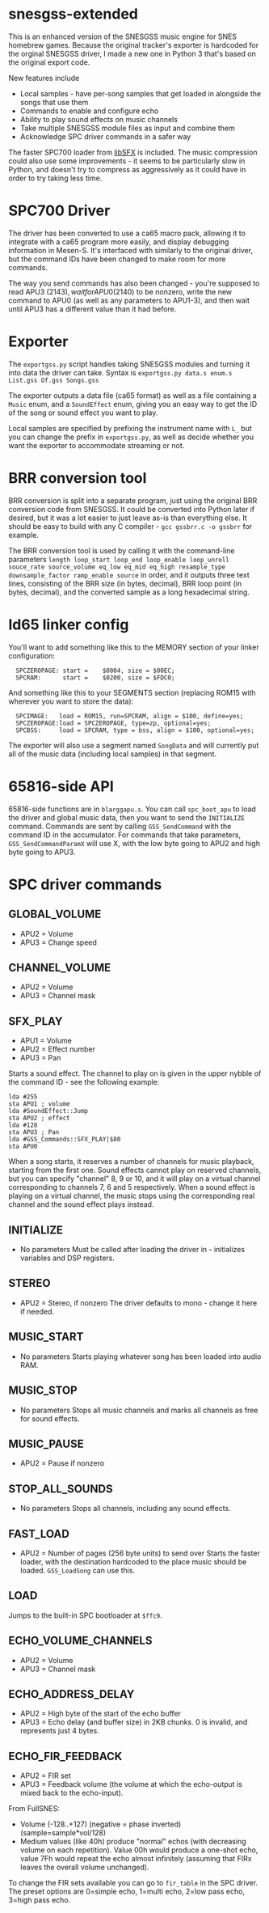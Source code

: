 # snesgss-extended
This is an enhanced version of the SNESGSS music engine for SNES homebrew games.
Because the original tracker's exporter is hardcoded for the orginal SNESGSS driver, I made a new one in Python 3 that's based on the original export code.

New features include
* Local samples - have per-song samples that get loaded in alongside the songs that use them
* Commands to enable and configure echo
* Ability to play sound effects on music channels
* Take multiple SNESGSS module files as input and combine them
* Acknowledge SPC driver commands in a safer way

The faster SPC700 loader from [libSFX](https://github.com/Optiroc/libSFX/) is included. The music compression could also use some improvements - it seems to be particularly slow in Python, and doesn't try to compress as aggressively as it could have in order to try taking less time.

# SPC700 Driver
The driver has been converted to use a ca65 macro pack, allowing it to integrate with a ca65 program more easily, and display debugging information in Mesen-S. It's interfaced with similarly to the original driver, but the command IDs have been changed to make room for more commands.

The way you send commands has also been changed - you're supposed to read APU3 ($2143), wait for APU0 ($2140) to be nonzero, write the new command to APU0 (as well as any parameters to APU1-3), and then wait until APU3 has a different value than it had before.

# Exporter
The `exportgss.py` script handles taking SNESGSS modules and turning it into data the driver can take. Syntax is `exportgss.py data.s enum.s List.gss Of.gss Songs.gss`

The exporter outputs a data file (ca65 format) as well as a file containing a `Music` enum, and a `SoundEffect` enum, giving you an easy way to get the ID of the song or sound effect you want to play.

Local samples are specified by prefixing the instrument name with `L_` but you can change the prefix in `exportgss.py`, as well as decide whether you want the exporter to accommodate streaming or not.

# BRR conversion tool
BRR conversion is split into a separate program, just using the original BRR conversion code from SNESGSS. It could be converted into Python later if desired, but it was a lot easier to just leave as-is than everything else.
It should be easy to build with any C compiler - `gcc gssbrr.c -o gssbrr` for example.

The BRR conversion tool is used by calling it with the command-line parameters `length loop_start loop_end loop_enable loop_unroll souce_rate source_volume eq_low eq_mid eq_high resample_type downsample_factor ramp_enable source` in order, and it outputs three text lines, consisting of the BRR size (in bytes, decimal), BRR loop point (in bytes, decimal), and the converted sample as a long hexadecimal string.

# ld65 linker config
You'll want to add something like this to the MEMORY section of your linker configuration:
```
  SPCZEROPAGE: start =    $0004, size = $00EC;
  SPCRAM:      start =    $0200, size = $FDC0;
```

And something like this to your SEGMENTS section (replacing ROM15 with wherever you want to store the data):
```
  SPCIMAGE:   load = ROM15, run=SPCRAM, align = $100, define=yes;
  SPCZEROPAGE:load = SPCZEROPAGE, type=zp, optional=yes;
  SPCBSS:     load = SPCRAM, type = bss, align = $100, optional=yes;
```

The exporter will also use a segment named `SongData` and will currently put all of the music data (including local samples) in that segment.

# 65816-side API

65816-side functions are in `blarggapu.s`. You can call `spc_boot_apu` to load the driver and global music data, then you want to send the `INITIALIZE` command. Commands are sent by calling `GSS_SendCommand` with the command ID in the accumulator. For commands that take parameters, `GSS_SendCommandParamX` will use X, with the low byte going to APU2 and high byte going to APU3.

# SPC driver commands

## GLOBAL_VOLUME
* APU2 = Volume
* APU3 = Change speed

## CHANNEL_VOLUME
* APU2 = Volume
* APU3 = Channel mask

## SFX_PLAY
* APU1 = Volume 
* APU2 = Effect number
* APU3 = Pan

Starts a sound effect. The channel to play on is given in the upper nybble of the command ID - see the following example:
```
lda #255
sta APU1 ; volume
lda #SoundEffect::Jump
sta APU2 ; effect
lda #128
sta APU3 ; Pan
lda #GSS_Commands::SFX_PLAY|$80
sta APU0
```

When a song starts, it reserves a number of channels for music playback, starting from the first one. Sound effects cannot play on reserved channels, but you can specify "channel" 8, 9 or 10, and it will play on a virtual channel corresponding to channels 7, 6 and 5 respectively. When a sound effect is playing on a virtual channel, the music stops using the corresponding real channel and the sound effect plays instead.

## INITIALIZE
* No parameters
Must be called after loading the driver in - initializes variables and DSP registers.

## STEREO
* APU2 = Stereo, if nonzero
The driver defaults to mono - change it here if needed.

## MUSIC_START
* No parameters
Starts playing whatever song has been loaded into audio RAM.

## MUSIC_STOP
* No parameters
Stops all music channels and marks all channels as free for sound effects.

## MUSIC_PAUSE
* APU2 = Pause if nonzero

## STOP_ALL_SOUNDS
* No parameters
Stops all channels, including any sound effects.

## FAST_LOAD
* APU2 = Number of pages (256 byte units) to send over
Starts the faster loader, with the destination hardcoded to the place music should be loaded. `GSS_LoadSong` can use this.

## LOAD
Jumps to the built-in SPC bootloader at `$ffc9`.

## ECHO_VOLUME_CHANNELS
* APU2 = Volume
* APU3 = Channel mask

## ECHO_ADDRESS_DELAY
* APU2 = High byte of the start of the echo buffer 
* APU3 = Echo delay (and buffer size) in 2KB chunks. 0 is invalid, and represents just 4 bytes.

## ECHO_FIR_FEEDBACK
* APU2 = FIR set
* APU3 = Feedback volume (the volume at which the echo-output is mixed back to the echo-input).

From FullSNES:
* Volume (-128..+127) (negative = phase inverted) (sample=sample*vol/128)
* Medium values (like 40h) produce "normal" echos (with decreasing volume on each repetition). Value 00h would produce a one-shot echo, value 7Fh would repeat the echo almost infinitely (assuming that FIRx leaves the overall volume unchanged).

To change the FIR sets available you can go to `fir_table` in the SPC driver. The preset options are 0=simple echo, 1=multi echo, 2=low pass echo, 3=high pass echo.
